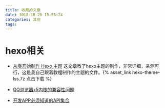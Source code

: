 ```yaml
---
title: 收藏的文章
date: 3018-10-20 15:55:24
categories: 其他
tags:
---
```


# hexo相关
- [从零开始制作 Hexo 主题](https://www.ahonn.me/2016/12/15/create-a-hexo-theme-from-scratch/)
这文章教了hexo主题的制作，非常详细，亲测可行，这是我自己跟着教程制作的主题的文件。{% asset_link hexo-theme-lss.7z 点击下载 %}

- [QQ浏览器x5内核的兼容性问题](https://www.cnblogs.com/chentan/p/6297064.html
)

- [开发APP必须知道的API集合](https://www.cnblogs.com/wikiki/p/7232388.html)